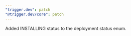 ```yaml
---
"trigger.dev": patch
"@trigger.dev/core": patch
---
```


Added INSTALLING status to the deployment status enum.

